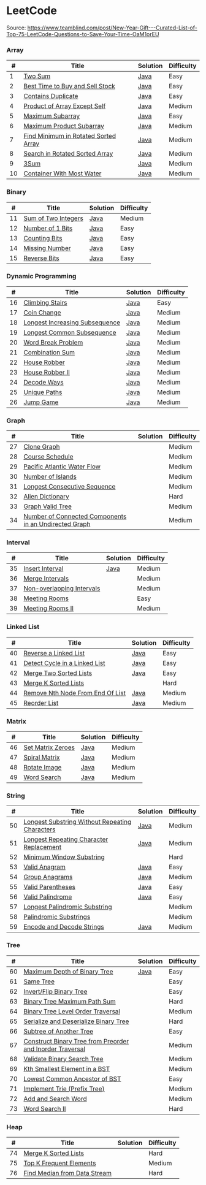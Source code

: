 
LeetCode
========

Source: https://www.teamblind.com/post/New-Year-Gift---Curated-List-of-Top-75-LeetCode-Questions-to-Save-Your-Time-OaM1orEU

### Array

| # | Title | Solution | Difficulty |
|---| ----- | -------- | ---------- |
|1|[Two Sum](https://leetcode.com/problems/two-sum/) |[Java](./src/leetcode75/TwoSum.java)|Easy|
|2|[Best Time to Buy and Sell Stock](https://leetcode.com/problems/best-time-to-buy-and-sell-stock/) |[Java](./src/leetcode75/BestTimeToBuyAndSellStock.java)|Easy|
|3|[Contains Duplicate](https://leetcode.com/problems/contains-duplicate/) |[Java](./src/leetcode75/ContainsDuplicate.java)|Easy|
|4|[Product of Array Except Self](https://leetcode.com/problems/product-of-array-except-self/) |[Java](./src/leetcode75/ProductOfArrayExceptSelf.java)|Medium|
|5|[Maximum Subarray](https://leetcode.com/problems/maximum-subarray/) |[Java](./src/leetcode75/MaximumSubarray.java)|Easy|
|6|[Maximum Product Subarray](https://leetcode.com/problems/maximum-product-subarray/) |[Java](./src/leetcode75//MaximumProductSubarray.java)|Medium|
|7|[Find Minimum in Rotated Sorted Array](https://leetcode.com/problems/find-minimum-in-rotated-sorted-array/) |[Java](./src/leetcode75/FindMinimumInRotatedSortedArray.java)|Medium|
|8|[Search in Rotated Sorted Array](https://leetcode.com/problems/search-in-rotated-sorted-array/) |[Java](./src/leetcode75/SearchInRotatedSortedArray.java)|Medium|
|9|[3Sum](https://leetcode.com/problems/3sum/) |[Java](./src/leetcode75/ThreeSum.java)|Medium|
|10|[Container With Most Water](https://leetcode.com/problems/container-with-most-water/) |[Java](./src/leetcode75/ContainerWithMostWater.java)|Medium|

### Binary


| # | Title | Solution | Difficulty |
|---| ----- | -------- | ---------- |
|11|[Sum of Two Integers](https://leetcode.com/problems/sum-of-two-integers/) |[Java](./src/leetcode75/SumOfTwoIntegers.java)|Medium|
|12|[Number of 1 Bits](https://leetcode.com/problems/number-of-1-bits/) |[Java](./src/leetcode75/NumberOfOneBits.java)|Easy|
|13|[Counting Bits](https://leetcode.com/problems/counting-bits/) |[Java](./src/leetcode75/CountingBits.java)|Easy|
|14|[Missing Number](https://leetcode.com/problems/missing-number/) |[Java](./src/leetcode75/MissingNumber.java)|Easy|
|15|[Reverse Bits](https://leetcode.com/problems/reverse-bits/) |[Java](./src/leetcode75/ReverseBits.java)|Easy|

### Dynamic Programming 

| # | Title | Solution | Difficulty |
|---| ----- | -------- | ---------- |
|16|[Climbing Stairs](https://leetcode.com/problems/climbing-stairs/) |[Java](./src/leetcode75/ClimbingStairs.java)|Easy|
|17|[Coin Change](https://leetcode.com/problems/coin-change/) |[Java](./src/leetcode75/CoinChange.java)|Medium|
|18|[Longest Increasing Subsequence](https://leetcode.com/problems/longest-increasing-subsequence/) |[Java](./src/leetcode75/LongestIncreasingSubsequence.java)|Medium|
|19|[Longest Common Subsequence](https://leetcode.com/problems/longest-common-subsequence/) |[Java](./src//leetcode75/LongestCommonSubsequence.java)|Medium|
|20|[Word Break Problem](https://leetcode.com/problems/word-break/) |[Java](./src/leetcode75/WordBreak.java)|Medium|
|21|[Combination Sum](https://leetcode.com/problems/combination-sum-iv/) |[Java](./src/leetcode75/CombinationSumIV.java)|Medium|
|22|[House Robber](https://leetcode.com/problems/house-robber/) |[Java](./src/leetcode75/HouseRobber.java)|Medium|
|23|[House Robber II](https://leetcode.com/problems/house-robber-ii/) |[Java](./src/leetcode75/HouseRobberII.java)|Medium|
|24|[Decode Ways](https://leetcode.com/problems/decode-ways/) |[Java](./src/leetcode75/DecodeWays.java)|Medium|
|25|[Unique Paths](https://leetcode.com/problems/unique-paths/) |[Java](./src/leetcode75/UniquePaths.java)|Medium|
|26|[Jump Game](https://leetcode.com/problems/jump-game/) |[Java](./src/leetcode75/JumpGame.java)|Medium|

### Graph

| # | Title | Solution | Difficulty |
|---| ----- | -------- | ---------- |
|27|[Clone Graph](https://leetcode.com/problems/clone-graph/) | |Medium|
|28|[Course Schedule](https://leetcode.com/problems/course-schedule/) | |Medium|
|29|[Pacific Atlantic Water Flow](https://leetcode.com/problems/pacific-atlantic-water-flow/) | |Medium|
|30|[Number of Islands](https://leetcode.com/problems/number-of-islands/) | |Medium|
|31|[Longest Consecutive Sequence](https://leetcode.com/problems/longest-consecutive-sequence/) | |Medium|
|32|[Alien Dictionary](https://leetcode.com/problems/alien-dictionary/) | |Hard|
|33|[Graph Valid Tree](https://leetcode.com/problems/graph-valid-tree/) | |Medium|
|34|[Number of Connected Components in an Undirected Graph](https://leetcode.com/problems/number-of-connected-components-in-an-undirected-graph/) | |Medium|

### Interval

| # | Title | Solution | Difficulty |
|---| ----- | -------- | ---------- |
|35|[Insert Interval](https://leetcode.com/problems/insert-interval/) |[Java](./src/leetcode75/InsertInterval.java)|Medium|
|36|[Merge Intervals](https://leetcode.com/problems/merge-intervals/) | |Medium|
|37|[Non-overlapping Intervals](https://leetcode.com/problems/non-overlapping-intervals/) | |Medium|
|38|[Meeting Rooms](https://leetcode.com/problems/meeting-rooms/) | |Easy|
|39|[Meeting Rooms II](https://leetcode.com/problems/meeting-rooms-ii/) | |Medium|

### Linked List

| # | Title | Solution | Difficulty |
|---| ----- | -------- | ---------- |
|40|[Reverse a Linked List](https://leetcode.com/problems/reverse-linked-list/) |[Java](./src/leetcode75/ReverseLinkedList.java)|Easy|
|41|[Detect Cycle in a Linked List](https://leetcode.com/problems/linked-list-cycle/) |[Java](./src/leetcode75/DetectCycleInALinkedList.java)|Easy|
|42|[Merge Two Sorted Lists](https://leetcode.com/problems/merge-two-sorted-lists/) |[Java](./src/leetcode75/MergeTwoSortedLists.java)|Easy|
|43|[Merge K Sorted Lists](https://leetcode.com/problems/merge-k-sorted-lists/) | |Hard|
|44|[Remove Nth Node From End Of List](https://leetcode.com/problems/remove-nth-node-from-end-of-list/) |[Java](./src/leetcode75/RemoveNthNodeFromEndOfList.java)|Medium|
|45|[Reorder List](https://leetcode.com/problems/reorder-list/) |[Java](./src/leetcode75/ReorderList.java)|Medium|

### Matrix

| # | Title | Solution | Difficulty |
|---| ----- | -------- | ---------- |
|46|[Set Matrix Zeroes](https://leetcode.com/problems/set-matrix-zeroes/) |[Java](./src/leetcode75/SetMatrixZeros.java)|Medium|
|47|[Spiral Matrix](https://leetcode.com/problems/spiral-matrix/) |[Java](./src/leetcode75/SpiralMatrix.java)|Medium|
|48|[Rotate Image](https://leetcode.com/problems/rotate-image/) |[Java](./src/leetcode75/RotateImage.java)|Medium|
|49|[Word Search](https://leetcode.com/problems/word-search/) |[Java](./src/leetcode75/WordSearch.java)|Medium|

### String

| # | Title | Solution | Difficulty |
|---| ----- | -------- | ---------- |
|50|[Longest Substring Without Repeating Characters](https://leetcode.com/problems/longest-substring-without-repeating-characters/) |[Java](./src/leetcode75/LongestSubstringWithoutRepeatingCharacters.java)|Medium|
|51|[Longest Repeating Character Replacement](https://leetcode.com/problems/longest-repeating-character-replacement/) |[Java](./src/leetcode75/LongestRepeatingCharacterReplacement.java)|Medium|
|52|[Minimum Window Substring](https://leetcode.com/problems/minimum-window-substring/) | |Hard|
|53|[Valid Anagram](https://leetcode.com/problems/valid-anagram/) |[Java](./src/leetcode75/ValidAnagram.java)|Easy|
|54|[Group Anagrams](https://leetcode.com/problems/group-anagrams/) |[Java](./src/leetcode75/GroupAnagrams.java)|Medium|
|55|[Valid Parentheses](https://leetcode.com/problems/valid-parentheses/) |[Java](./src/leetcode75/ValidParentheses.java)|Easy|
|56|[Valid Palindrome](https://leetcode.com/problems/valid-palindrome/) |[Java](./src/leetcode75/ValidPalindrome.java)|Easy|
|57|[Longest Palindromic Substring](https://leetcode.com/problems/longest-palindromic-substring/) | |Medium|
|58|[Palindromic Substrings](https://leetcode.com/problems/palindromic-substrings/) | |Medium|
|59|[Encode and Decode Strings](https://leetcode.com/problems/encode-and-decode-strings/) |[Java](./src/leetcode75/EncodeAndDecodeStrings.java)|Medium|

### Tree

| # | Title | Solution | Difficulty |
|---| ----- | -------- | ---------- |
|60|[Maximum Depth of Binary Tree](https://leetcode.com/problems/maximum-depth-of-binary-tree/) |[Java](./src/leetcode75/MaximumDepthOfBinaryTree.java)|Easy|
|61|[Same Tree](https://leetcode.com/problems/same-tree/) | |Easy|
|62|[Invert/Flip Binary Tree](https://leetcode.com/problems/invert-binary-tree/) | |Easy|
|63|[Binary Tree Maximum Path Sum](https://leetcode.com/problems/binary-tree-maximum-path-sum/) | |Hard|
|64|[Binary Tree Level Order Traversal](https://leetcode.com/problems/binary-tree-level-order-traversal/) | |Medium|
|65|[Serialize and Deserialize Binary Tree](https://leetcode.com/problems/serialize-and-deserialize-binary-tree/) | |Hard|
|66|[Subtree of Another Tree](https://leetcode.com/problems/subtree-of-another-tree/) | |Easy|
|67|[Construct Binary Tree from Preorder and Inorder Traversal](https://leetcode.com/problems/construct-binary-tree-from-preorder-and-inorder-traversal/) | |Medium|
|68|[Validate Binary Search Tree](https://leetcode.com/problems/validate-binary-search-tree/) | |Medium|
|69|[Kth Smallest Element in a BST](https://leetcode.com/problems/kth-smallest-element-in-a-bst/) | |Medium|
|70|[Lowest Common Ancestor of BST](https://leetcode.com/problems/lowest-common-ancestor-of-a-binary-search-tree/) | |Easy|
|71|[Implement Trie (Prefix Tree)](https://leetcode.com/problems/implement-trie-prefix-tree/) | |Medium|
|72|[Add and Search Word](https://leetcode.com/problems/add-and-search-word-data-structure-design/) | |Medium|
|73|[Word Search II](https://leetcode.com/problems/word-search-ii/) | |Hard|

### Heap

| # | Title | Solution | Difficulty |
|---| ----- | -------- | ---------- |
|74|[Merge K Sorted Lists](https://leetcode.com/problems/merge-k-sorted-lists/) | |Hard|
|75|[Top K Frequent Elements](https://leetcode.com/problems/top-k-frequent-elements/) | |Medium|
|76|[Find Median from Data Stream](https://leetcode.com/problems/find-median-from-data-stream/) | |Hard|
